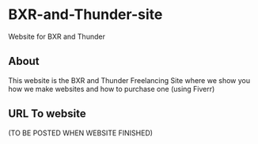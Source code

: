 # BXR-and-Thunder-site #
Website for BXR and Thunder

## About ##
This website is the BXR and Thunder Freelancing Site where we show you how we make websites and how to purchase one (using Fiverr)

## URL To website ##
(TO BE POSTED WHEN WEBSITE FINISHED)
